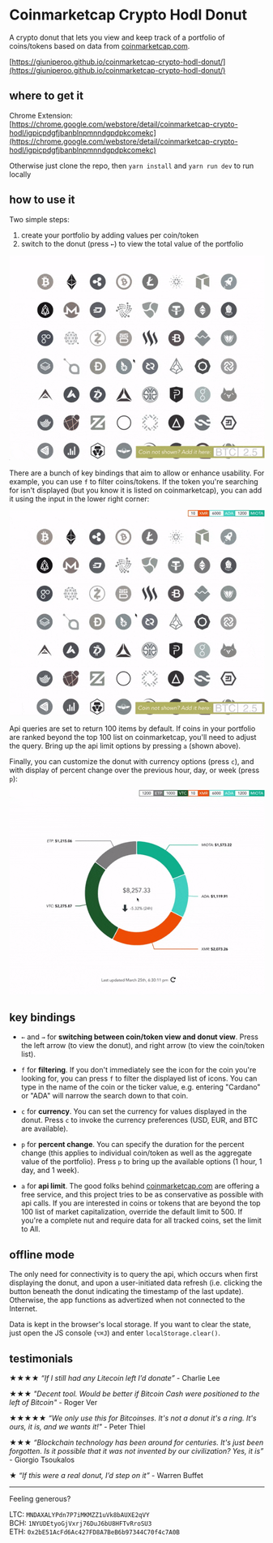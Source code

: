 # Coinmarketcap Crypto Hodl Donut

A crypto donut that lets you view and keep track of a portfolio of coins/tokens based on data from [coinmarketcap.com](https://coinmarketcap.com).

[https://giuniperoo.github.io/coinmarketcap-crypto-hodl-donut/](https://giuniperoo.github.io/coinmarketcap-crypto-hodl-donut/)


## where to get it

Chrome Extension:  
[https://chrome.google.com/webstore/detail/coinmarketcap-crypto-hodl/igpicpdgfjbanblnpmnndgpdpkcomekc](https://chrome.google.com/webstore/detail/coinmarketcap-crypto-hodl/igpicpdgfjbanblnpmnndgpdpkcomekc)

Otherwise just clone the repo, then `yarn install` and `yarn run dev` to run locally


## how to use it

Two simple steps:

1. create your portfolio by adding values per coin/token
2. switch to the donut (press `←`) to view the total value of the portfolio

![](/docs/1.gif)

There are a bunch of key bindings that aim to allow or enhance usability. For example, you can use `f` to filter coins/tokens. If the token you're searching for isn't displayed (but you know it is listed on coinmarketcap), you can add it using the input in the lower right corner:

![](/docs/2.gif)

Api queries are set to return 100 items by default. If coins in your portfolio are ranked beyond the top 100 list on coinmarketcap, you'll need to adjust the query. Bring up the api limit options by pressing `a` (shown above).

Finally, you can customize the donut with currency options (press `c`), and with display of percent change over the previous hour, day, or week (press `p`):

![](/docs/3.gif)

## key bindings

* `←` and `→` for **switching between coin/token view and donut view**. Press the left arrow (to view the donut), and right arrow (to view the coin/token list).

* `f` for **filtering**. If you don't immediately see the icon for the coin you're looking for, you can press `f` to filter the displayed list of icons. You can type in the name of the coin or the ticker value, e.g. entering "Cardano" or "ADA" will narrow the search down to that coin.

* `c` for **currency**. You can set the currency for values displayed in the donut. Press `c` to invoke the currency preferences (USD, EUR, and BTC are available).

* `p` for **percent change**. You can specify the duration for the percent change (this applies to individual coin/token as well as the aggregate value of the portfolio). Press `p` to bring up the available options (1 hour, 1 day, and 1 week).

* `a` for **api limit**. The good folks behind [coinmarketcap.com](https://coinmarketcap.com) are offering a free service, and this project tries to be as conservative as possible with api calls. If you are interested in coins or tokens that are beyond the top 100 list of market capitalization, override the default limit to 500. If you're a complete nut and require data for all tracked coins, set the limit to All.


## offline mode

The only need for connectivity is to query the api, which occurs when first displaying the donut, and upon a user-initiated data refresh (i.e. clicking the button beneath the donut indicating the timestamp of the last update). Otherwise, the app functions as advertized when not connected to the Internet.

Data is kept in the browser's local storage. If you want to clear the state, just open the JS console (`⌥⌘J`) and enter `localStorage.clear()`.


## testimonials

★★★★ *“If I still had any Litecoin left I’d donate”* - Charlie Lee

★★★ *"Decent tool. Would be better if Bitcoin Cash were positioned to the left of Bitcoin"* - Roger Ver

★★★★★ *“We only use this for Bitcoinses.  It's not a donut it's a ring. It's ours, it is, and we wants it!"* - Peter Thiel

★★★ *“Blockchain technology has been around for centuries. It's just been forgotten. Is it possible that it was not invented by our civilization? Yes, it is”* - Giorgio Tsoukalos

★ *“If this were a real donut, I’d step on it”* - Warren Buffet

---

Feeling generous?

LTC: `MNDAXALYPdn7P7iMKMZZ1uVk8bAUXE2qVY`  
BCH: `1NYUDEtyoGjVxrj76DuJ6bU8HFTvRroSU3`  
ETH: `0x2bE51AcFd6Ac427FD8A7BeB6b97344C70f4c7A0B`
